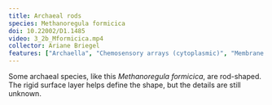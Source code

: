 ```yaml
---
title: Archaeal rods
species: Methanoregula formicica 
doi: 10.22002/D1.1485
video: 3_2b_Mformicica.mp4
collector: Ariane Briegel
features: ["Archaella", "Chemosensory arrays (cytoplasmic)", "Membrane (monoderm)", "Ribosomes", "Surface layer", "Unidentified structures"]
---
```


Some archaeal species, like this *Methanoregula formicica*, are rod-shaped. The rigid surface layer helps define the shape, but the details are still unknown.

